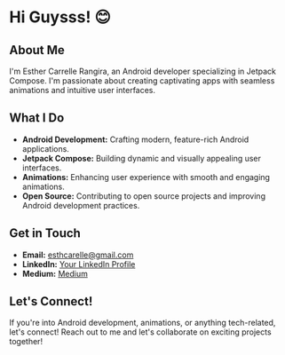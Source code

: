# Hi Guysss! :blush:

## About Me
I'm Esther Carrelle Rangira, an Android developer specializing in Jetpack Compose. I'm passionate about creating captivating apps with seamless animations and intuitive user interfaces.

## What I Do
- **Android Development:** Crafting modern, feature-rich Android applications.
- **Jetpack Compose:** Building dynamic and visually appealing user interfaces.
- **Animations:** Enhancing user experience with smooth and engaging animations.
- **Open Source:** Contributing to open source projects and improving Android development practices.

## Get in Touch
- **Email:** [esthcarelle@gmail.com](mailto:your.email@example.com)
- **LinkedIn:** [Your LinkedIn Profile](https://www.linkedin.com/in/esther-carrelle-rangira/)
- **Medium:** [Medium](https://www.medium.com/esthcarelle)

## Let's Connect!
If you're into Android development, animations, or anything tech-related, let's connect! Reach out to me and let's collaborate on exciting projects together!

